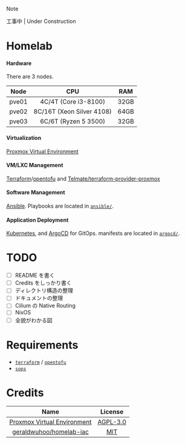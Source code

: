 > [!NOTE]
> 工事中 | Under Construction

# Homelab

#### Hardware
There are 3 nodes.

| Node  |            CPU            | RAM  |
|:-----:|:-------------------------:|:----:|
| pve01 |   4C/4T (Core i3-8100)    | 32GB |
| pve02 | 8C/16T (Xeon Silver 4108) | 64GB |
| pve03 |   6C/6T (Ryzen 5 3500)    | 32GB |

#### Virtualization
[Proxmox Virtual Environment](https://www.proxmox.com/en/products/proxmox-virtual-environment/overview)

#### VM/LXC Management
[Terraform](https://github.com/hashicorp/terraform)/[opentofu](https://github.com/opentofu/opentofu) and [Telmate/terraform-provider-proxmox](https://github.com/Telmate/terraform-provider-proxmox)

#### Software Management
[Ansible](https://github.com/ansible/ansible). Playbooks are located in [`ansible/`](ansible/).

#### Application Deployment
[Kubernetes](https://kubernetes.io), and [ArgoCD](https://argo-cd.readthedocs.io/en/stable/) for GitOps.
manifests are located in [`argocd/`](argocd/).

# TODO
- [ ] README を書く
- [ ] Credits をしっかり書く
- [ ] ディレクトリ構造の整理
- [ ] ドキュメントの整理
- [ ] Cilium の Native Routing
- [ ] NixOS
- [ ] 全貌がわかる図

# Requirements

- [`terraform`](https://github.com/hashicorp/terraform) / [`opentofu`](https://github.com/opentofu/opentofu)
- [`sops`](https://github.com/getsops/sops)

# Credits
|                                 Name                                  |                                License                                |
|:---------------------------------------------------------------------:|:---------------------------------------------------------------------:|
| [Proxmox Virtual Environment](https://www.proxmox.com/en/products/proxmox-virtual-environment/overview) | [AGPL-3.0](https://www.gnu.org/licenses/agpl-3.0.html#license-text) |
| [geraldwuhoo/homelab-iac](https://github.com/geraldwuhoo/homelab-iac) | [MIT](https://github.com/geraldwuhoo/homelab-iac/blob/master/LICENSE) |